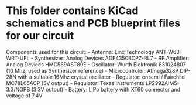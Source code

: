 # This folder contains KiCad schematics and PCB blueprint files for our circuit

Components used for this circuit:
    - Antenna: Linx Technology ANT-W63-WRT-UFL
    - Synthesizer: Analog Devices ADF4350BCPZ-RL7
    - RF Amplifier: Analog Devices HMC589AST89E
    - Oscillator: Wurth Elektronik 831024807 (10 Mhz, used as Synthesizer reference)
    - Microcontroler: Atmega328P DIP-28N with a suitable 16Mhz crystal oscillator
    - Regulator: onsemi / Fairchild MC78L05ACP (5V output)
    - Regulator: Texas Instruments LP2992AIM5-3.3/NOPB (3.3V output)
    - Battery: LiPo battery with XT60 connector and voltage of 7.4V


